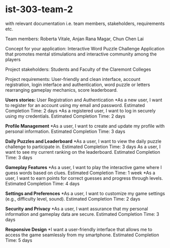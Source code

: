 # ist-303-team-2
with relevant documentation i.e. team members, stakeholders, requirements etc.

Team members: Roberta Vitale, Anjan Rana Magar, Chun Chen Lai

Concept for your application: Interactive Word Puzzle Challenge Application that promotes mental stimulations and interactive community among the players

Project stakeholders: Students and Faculty of the Claremont Colleges

Project requirements: User-friendly and clean interface, account registration, login interface and authentication, word puzzle or letters rearranging gameplay mechanics, score leaderboard.

**Users stories:**
User Registration and Authentication
*As a new user, I want to register for an account using my email and password.
Estimated Completion Time: 2 days
*As a registered user, I want to log in securely using my credentials.
Estimated Completion Time: 2 days

**Profile Management**
*As a user, I want to create and update my profile with personal information.
Estimated Completion Time: 3 days

**Daily Puzzles and Leaderboard**
*As a user, I want to view the daily puzzle challenge to participate in.
Estimated Completion Time: 3 days
As a user, I want to see my current ranking on the leaderboard.
Estimated Completion Time: 3 days

**Gameplay Features**
*As a user, I want to play the interactive game where I guess words based on clues.
Estimated Completion Time: 1 week
*As a user, I want to earn points for correct guesses and progress through levels.
Estimated Completion Time: 4 days

**Settings and Preferences**
*As a user, I want to customize my game settings (e.g., difficulty level, sound).
Estimated Completion Time: 2 days

**Security and Privacy**
*As a user, I want assurance that my personal information and gameplay data are secure.
Estimated Completion Time: 3 days

**Responsive Design**
*I want a user-friendly interface that allows me to access the game seamlessly from my smartphone.
Estimated Completion Time: 5 days

